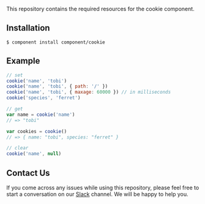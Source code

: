 

 This repository contains the required resources for the cookie component.

## Installation

    $ component install component/cookie

## Example

```js
// set
cookie('name', 'tobi')
cookie('name', 'tobi', { path: '/' })
cookie('name', 'tobi', { maxage: 60000 }) // in milliseconds
cookie('species', 'ferret')

// get
var name = cookie('name')
// => "tobi"

var cookies = cookie()
// => { name: "tobi", species: "ferret" }

// clear
cookie('name', null)
```
## Contact Us

If you come across any issues while using this repository, please feel free to start a conversation on our [Slack](https://resources.rudderstack.com/join-rudderstack-slack) channel. We will be happy to help you.
